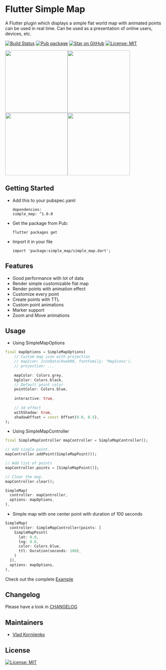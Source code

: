 # Flutter Simple Map

A Flutter plugin which displays a simple flat world map with animated points can be used in real time.
Can be used as a presentation of online users, devices, etc.

[![Build Status](https://github.com/tiamo/flutter-simple-map/actions/workflows/ci.yml/badge.svg)](https://github.com/tiamo/flutter-simple-map)
[![Pub package](https://img.shields.io/pub/v/simple_map.svg)](https://pub.dartlang.org/packages/simple_map)
[![Star on GitHub](https://img.shields.io/github/stars/tiamo/flutter-simple-map.svg?style=flat&logo=github&colorB=deeppink&label=stars)](https://github.com/tiamo/flutter-simple-map)
[![License: MIT](https://img.shields.io/badge/license-MIT-purple.svg)](https://opensource.org/licenses/MIT)

<img src="https://github.com/tiamo/flutter-simple-map/raw/main/screens/1.gif" width="200"><img src="https://github.com/tiamo/flutter-simple-map/raw/main/screens/2.gif" width="200"><img src="https://github.com/tiamo/flutter-simple-map/raw/main/screens/3.gif" width="200"><img src="https://github.com/tiamo/flutter-simple-map/raw/main/screens/4.gif" width="200">

## Getting Started

* Add this to your pubspec.yaml
  ```
  dependencies:
  simple_map: ^1.0.0
  ```
* Get the package from Pub:
  ```
  flutter packages get
  ```
* Import it in your file
  ```
  import 'package:simple_map/simple_map.dart';
  ```

## Features

* Good performance with lot of data
* Render simple customizable flat map
* Render points with animation effect
* Customize every point
* Create points with TTL
* Custom point animations
* Marker support
* Zoom and Move animations

## Usage

* Using SimpleMapOptions
```dart
final mapOptions = SimpleMapOptions(
    // Custom map icon with projection
    // mapIcon: IconData(0xe900, fontFamily: 'MapIcons'),
    // projection: ...
  
    mapColor: Colors.grey,
    bgColor: Colors.black,
    // Default point color
    pointColor: Colors.blue,
    
    interactive: true,
    
    // 3d effect
    withShadow: true,
    shadowOffset = const Offset(0.0, 0.5),
);
```

* Using SimpleMapController
```dart
final SimpleMapController mapController = SimpleMapController();

// Add single point.
mapController.addPoint(SimpleMapPoint());

// Add list of points
mapController.points = [SimpleMapPoint()];

// Clear the map.
mapController.clear();

SimpleMap(
  controller: mapController,
  options: mapOptions,
),
```

* Simple map with one center point with duration of 100 seconds
```dart
SimpleMap(
  controller: SimpleMapController(points: [
    SimpleMapPoint(
      lat: 0.0,
      lng: 0.0,
      color: Colors.blue,
      ttl: Duration(seconds: 100),
    )
  ]),
  options: mapOptions,
),
```

Check out the complete [Example](https://github.com/tiamo/flutter-simple-map/tree/master/example)

## Changelog

Please have a look in [CHANGELOG](CHANGELOG.md)

## Maintainers
 
* [Vlad Korniienko](https://github.com/tiamo)
 
## License

[![License: MIT](https://img.shields.io/badge/license-MIT-purple.svg)](https://opensource.org/licenses/MIT)
